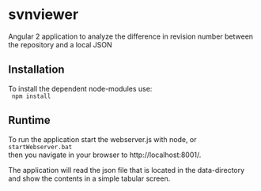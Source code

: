 # svnviewer
Angular 2 application to analyze the difference in revision number between the repository and a local JSON

## Installation
To install the dependent node-modules use: <br>
<code>
npm install
</code>

## Runtime
<p>
To run the application start the webserver.js with node, or
<code>
startWebserver.bat
</code>
then you navigate in your browser to http://localhost:8001/.
</p>
<p>
The application will read the json file that is located in the data-directory and show the contents in a simple tabular screen.
</p>
